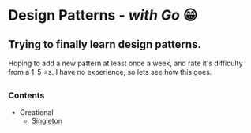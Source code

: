 # Design Patterns - *with Go* 😁

## Trying to finally learn design patterns.

Hoping to add a new pattern at least once a week, and rate it's difficulty from a 1-5 ⭐️s. I have no experience, so lets see how this goes.


### Contents
- Creational
  - [Singleton](./creational/singleton/)
